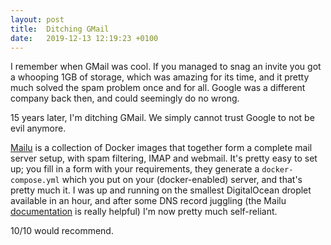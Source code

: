 ```yaml
---
layout: post
title:  Ditching GMail
date:   2019-12-13 12:19:23 +0100
---
```


I remember when GMail was cool. If you managed to snag an invite you got a
whooping 1GB of storage, which was amazing for its time, and it pretty much
solved the spam problem once and for all. Google was a different company back
then, and could seemingly do no wrong.

15 years later, I'm ditching GMail. We simply cannot trust Google to not be evil
anymore. 

[Mailu] is a collection of Docker images that together form a complete mail
server setup, with spam filtering, IMAP and webmail. It's pretty easy to set up;
you fill in a form with your requirements, they generate a `docker-compose.yml`
which you put on your (docker-enabled) server, and that's pretty much it. I was
up and running on the smallest DigitalOcean droplet available in an hour, and
after some DNS record juggling (the Mailu [documentation] is really helpful) I'm
now pretty much self-reliant.

10/10 would recommend.

[Mailu]:http://mailu.io
[documentation]:https://mailu.io/1.7/dns.html

